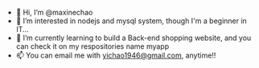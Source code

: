 - 👋 Hi, I’m @maxinechao
- 👀 I’m interested in nodejs and mysql system, though I'm a beginner in IT... 
- 🌱 I’m currently learning to build a Back-end shopping website, and you can check it on my respositories name myapp
- 📫 You can email me with yichao1946@gmail.com, anytime!!

<!---
maxinechao/maxinechao is a ✨ special ✨ repository because its `README.md` (this file) appears on your GitHub profile.
You can click the Preview link to take a look at your changes.
--->
